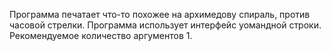 Программа печатает что-то похожее на архимедову спираль, против часовой стрелки.
Программа использует интерфейс уомандной строки. Рекомендуемое количество аргументов 1.

